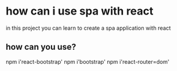 # how can i use spa with react

in this project you can learn to create a spa application with react

## how can you use?

npm i'react-bootstrap'
npm i'bootstrap'
npm i'react-router=dom'
